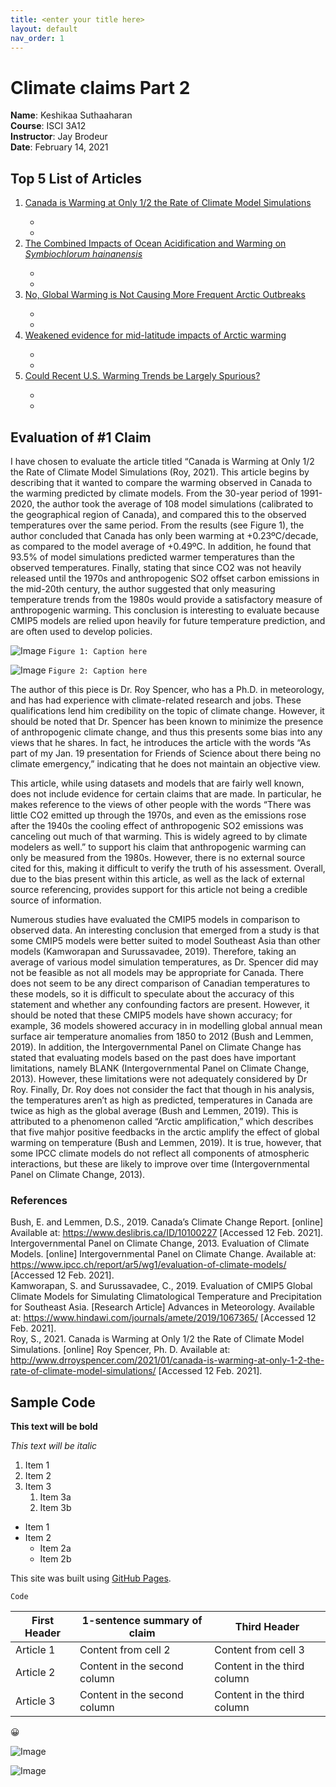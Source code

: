 ```yaml
---
title: <enter your title here>
layout: default
nav_order: 1
---
```

  
# Climate claims Part 2
**Name**: Keshikaa Suthaaharan  
**Course**: ISCI 3A12  
**Instructor**: Jay Brodeur   
**Date**: February 14, 2021   

## **Top 5 List of Articles**
<!--Nested list with links-->
<ol>
  <li><a href = "http://www.drroyspencer.com/">Canada is Warming at Only 1/2 the Rate of Climate Model Simulations</a></li>
    <ul>
      <li></li>
      <li></li>
    </ul>
  <li><a href = "http://www.co2science.org/articles/V24/feb/a5.php">The Combined Impacts of Ocean Acidification and Warming on <i>Symbiochlorum hainanensis</i></a></li>
    <ul>
      <li></li>
      <li></li>
    </ul>
  </li>            <!-- Here's the closing </li> tag -->
  <li><a href = "https://wattsupwiththat.com/2019/11/11/no-global-warming-is-not-causing-more-frequent-arctic-outbreaks/">No, Global Warming is Not Causing More Frequent Arctic Outbreaks</a></li>
    <ul>
      <li></li>
      <li></li>
    </ul>
  </li>            <!-- Here's the closing </li> tag -->
  <li><a href = "https://wattsupwiththat.com/2021/02/10/journal-nature-refutes-piks-fantasy-rich-science-that-a-warmer-arctic-causes-extreme-cold-snaps/">Weakened evidence for mid-latitude impacts of Arctic warming</a></li>
    <ul>
      <li></li>
      <li></li>
    </ul>
  </li>            <!-- Here's the closing </li> tag -->
  <li><a href = "https://wattsupwiththat.com/2021/01/30/could-recent-u-s-warming-trends-be-largely-spurious/">Could Recent U.S. Warming Trends be Largely Spurious?</a></li>
    <ul>
      <li></li>
      <li></li>
    </ul>
  </li>            <!-- Here's the closing </li> tag -->
</ol>

## Evaluation of #1 Claim
I have chosen to evaluate the article titled “Canada is Warming at Only 1/2 the Rate of Climate Model Simulations (Roy, 2021). This article begins by describing that it wanted to compare the warming observed in Canada to the warming predicted by climate models. From the 30-year period of 1991-2020, the author took the average of 108 model simulations (calibrated to the geographical region of Canada), and compared this to the observed temperatures over the same period. From the results (see Figure 1), the author concluded that Canada has only been warming at +0.23ºC/decade, as compared to the model average of +0.49ºC. In addition, he found that 93.5% of model simulations predicted warmer temperatures than the observed temperatures. Finally, stating that since CO2 was not heavily released until the 1970s and anthropogenic SO2 offset carbon emissions in the mid-20th century, the author suggested that only measuring temperature trends from the 1980s would provide a satisfactory measure of anthropogenic warming. This conclusion is interesting to evaluate because CMIP5 models are relied upon heavily for future temperature prediction, and are often used to develop policies.

![Image](http://www.drroyspencer.com/wp-content/uploads/FoS-Canada-temperature-blog-post-Fig01.jpg)
```Figure 1: Caption here```

![Image](http://www.drroyspencer.com/wp-content/uploads/FoS-Canada-temperature-blog-post-Fig02.jpg)
```Figure 2: Caption here```

The author of this piece is Dr. Roy Spencer, who has a Ph.D. in meteorology, and has had experience with climate-related research and jobs. These qualifications lend him credibility on the topic of climate change. However, it should be noted that Dr. Spencer has been known to minimize the presence of anthropogenic climate change, and thus this presents some bias into any views that he shares. In fact, he introduces the article with the words “As part of my Jan. 19 presentation for Friends of Science about there being no climate emergency,” indicating that he does not maintain an objective view.

This article, while using datasets and models that are fairly well known, does not include evidence for certain claims that are made. In particular, he makes reference to the views of other people with the words “There was little CO2 emitted up through the 1970s, and even as the emissions rose after the 1940s the cooling effect of anthropogenic SO2 emissions was canceling out much of that warming. This is widely agreed to by climate modelers as well.” to support his claim that anthropogenic warming can only be measured from the 1980s. However, there is no external source cited for this, making it difficult to verify the truth of his assessment. Overall, due to the bias present within this article, as well as the lack of external source referencing, provides support for this article not being a credible source of information.

Numerous studies have evaluated the CMIP5 models in comparison to observed data. An interesting conclusion that emerged from a study is that some CMIP5 models were better suited to model Southeast Asia than other models (Kamworapan and Surussavadee, 2019). Therefore, taking an average of various model simulation temperatures, as Dr. Spencer did may not be feasible as not all models may be appropriate for Canada. There does not seem to be any direct comparison of Canadian temperatures to these models, so it is difficult to speculate about the accuracy of this statement and whether any confounding factors are present. However, it should be noted that these CMIP5 models have shown accuracy; for example, 36 models showered accuracy in  in modelling global annual mean surface air temperature anomalies from 1850 to 2012 (Bush and Lemmen, 2019). In addition, the Intergovernmental Panel on Climate Change has stated that evaluating models based on the past does have important limitations, namely BLANK (Intergovernmental Panel on Climate Change, 2013). However, these limitations were not adequately considered by Dr Roy. Finally, Dr. Roy does not consider the fact that though in his analysis, the temperatures aren’t as high as predicted, temperatures in Canada are twice as high as the global average (Bush and Lemmen, 2019). This is attributed to a phenomenon called “Arctic amplification,” which describes that five mahjor positive feedbacks in the arctic amplify the effect of global warming on temperature (Bush and Lemmen, 2019). It is true, however, that some IPCC climate models do not reflect all components of atmospheric interactions, but these are likely to improve over time (Intergovernmental Panel on Climate Change, 2013). 


### References
  Bush, E. and Lemmen, D.S., 2019. Canada’s Climate Change Report. [online] Available at: <https://www.deslibris.ca/ID/10100227> [Accessed 12 Feb. 2021].  
Intergovernmental Panel on Climate Change, 2013. Evaluation of Climate Models. [online] Intergovernmental Panel on    Climate Change. Available at: <https://www.ipcc.ch/report/ar5/wg1/evaluation-of-climate-models/> [Accessed 12 Feb. 2021].  
  Kamworapan, S. and Surussavadee, C., 2019. Evaluation of CMIP5 Global Climate Models for Simulating Climatological Temperature and Precipitation for Southeast Asia. [Research Article] Advances in Meteorology. Available at: <https://www.hindawi.com/journals/amete/2019/1067365/> [Accessed 12 Feb. 2021].  
  Roy, S., 2021. Canada is Warming at Only 1/2 the Rate of Climate Model Simulations. [online] Roy Spencer, Ph. D. Available at: <http://www.drroyspencer.com/2021/01/canada-is-warming-at-only-1-2-the-rate-of-climate-model-simulations/> [Accessed 12 Feb. 2021].  


## Sample Code

<!-- Bolded text -->
**This text will be bold**

<!--Italicized text-->
*This text will be italic*

<!---Ordered list-->
1. Item 1
1. Item 2
1. Item 3
   1. Item 3a
   1. Item 3b

<!--  Bulleted/Ordered list -->
* Item 1
* Item 2
  * Item 2a
  * Item 2b


<!--Link to another website-->
This site was built using [GitHub Pages](https://pages.github.com/).

<!--Snippet of code -->
```
Code
```

<!--Table-->
First Header | 1-sentence summary of claim | Third Header
------------ | ------------- | -------------
Article 1 | Content from cell 2 | Content from cell 3
Article 2 | Content in the second column | Content in the third column
Article 3 | Content in the second column | Content in the third column



<!--Emoji, guide available here: https://github.com/ikatyang/emoji-cheat-sheet/blob/master/README.md#smileys--emotion-->
:grinning:

<!--Image from web; remember to get image address NOT link address-->
![Image](https://ehq-production-canada.imgix.net/projects/images/efd49858f243b8705a73022a549e1dee11c991e3/000/005/814/original/Tree_generic_graphic.jpg?auto=compress%2Cformat&w=1080)

<!--insert image hosted in GitHub repository-->
![Image](https://github.com/keshikaa122/climateclaims/blob/main/images/Tree.jpg)
